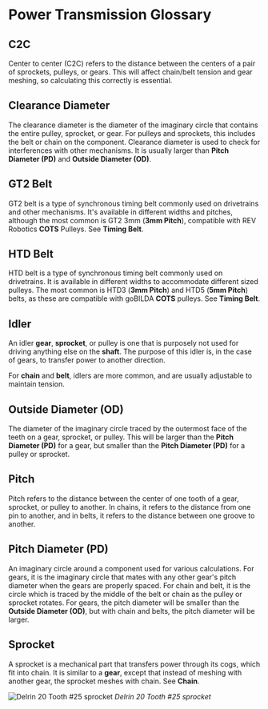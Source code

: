 # Power Transmission Glossary

## C2C
Center to center (C2C) refers to the distance between the centers of a pair of sprockets, pulleys, or gears. This will affect chain/belt tension and gear meshing, so calculating this correctly is essential.

## Clearance Diameter
The clearance diameter is the diameter of the imaginary circle that contains the entire pulley, sprocket, or gear. For pulleys and sprockets, this includes the belt or chain on the component. Clearance diameter is used to check for interferences with other mechanisms. It is usually larger than **Pitch Diameter (PD)** and **Outside Diameter (OD)**.

## GT2 Belt
GT2 belt is a type of synchronous timing belt commonly used on drivetrains and other mechanisms. It's available in different widths and pitches, although the most common is GT2 3mm (**3mm Pitch**), compatible with REV Robotics **COTS** Pulleys. See **Timing Belt**.

## HTD Belt
HTD belt is a type of synchronous timing belt commonly used on drivetrains. It is available in different widths to accommodate different sized pulleys. The most common is HTD3 (**3mm Pitch**) and HTD5 (**5mm Pitch**) belts, as these are compatible with goBILDA **COTS** pulleys. See **Timing Belt**.

## Idler
An idler **gear**, **sprocket**, or pulley is one that is purposely not used for driving anything else on the **shaft**. The purpose of this idler is, in the case of gears, to transfer power to another direction.

For **chain** and **belt**, idlers are more common, and are usually adjustable to maintain tension.

## Outside Diameter (OD)
The diameter of the imaginary circle traced by the outermost face of the teeth on a gear, sprocket, or pulley. This will be larger than the **Pitch Diameter (PD)** for a gear, but smaller than the **Pitch Diameter (PD)** for a pulley or sprocket.

## Pitch
Pitch refers to the distance between the center of one tooth of a gear, sprocket, or pulley to another. In chains, it refers to the distance from one pin to another, and in belts, it refers to the distance between one groove to another.

## Pitch Diameter (PD)
An imaginary circle around a component used for various calculations. For gears, it is the imaginary circle that mates with any other gear's pitch diameter when the gears are properly spaced. For chain and belt, it is the circle which is traced by the middle of the belt or chain as the pulley or sprocket rotates. For gears, the pitch diameter will be smaller than the **Outside Diameter (OD)**, but with chain and belts, the pitch diameter will be larger.

## Sprocket
A sprocket is a mechanical part that transfers power through its cogs, which fit into chain. It is similar to a **gear**, except that instead of meshing with another gear, the sprocket meshes with chain. See **Chain**.


![Delrin 20 Tooth #25 sprocket](https://dd8f408.webp.ee/rev-sprocket-20-tooth.jpg)
*Delrin 20 Tooth #25 sprocket*

